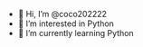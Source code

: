 - 👋 Hi, I’m @coco202222
- 👀 I’m interested in Python
- 🌱 I’m currently learning Python


<!---
coco202222/coco202222 is a ✨ special ✨ repository because its `README.md` (this file) appears on your GitHub profile.
You can click the Preview link to take a look at your changes.
--->
